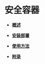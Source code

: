 # 安全容器<a name="ZH-CN_TOPIC_0184808160"></a>

-   **[概述](概述-20.md)**  

-   **[安装部署](安装部署.md)**  

-   **[使用方法](使用方法-23.md)**  

-   **[附录](附录-25.md)**  


